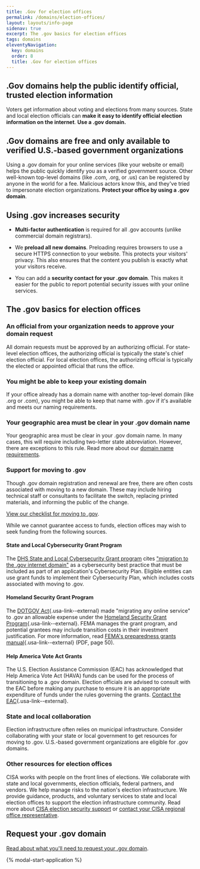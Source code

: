 ```yaml
---
title: .Gov for election offices
permalink: /domains/election-offices/
layout: layouts/info-page
sidenav: true
excerpt: The .gov basics for election offices
tags: domains
eleventyNavigation:
  key: domains
  order: 8
  title: .Gov for election offices
---
```

## .Gov domains help the public identify official, trusted election information

Voters get information about voting and elections from many sources. State and local election officials can **make it easy to identify official election information on the internet**. **Use a .gov domain.**

## .Gov domains are free and only available to verified U.S.-based government organizations

Using a .gov domain for your online services (like your website or email) helps the public quickly identify you as a verified government source. Other well-known top-level domains (like .com, .org, or .us) can be registered by anyone in the world for a fee. Malicious actors know this, and they've tried to impersonate election organizations. **Protect your office by using a .gov domain**.

## Using .gov increases security

- **Multi-factor authentication** is required for all .gov accounts (unlike commercial domain registrars).

- We **preload all new domains**. Preloading requires browsers to use a secure HTTPS connection to your website. This protects your visitors' privacy. This also ensures that the content you publish is exactly what your visitors receive.

- You can add a **security contact for your .gov domain**. This makes it easier for the public to report potential security issues with your online services.

## The .gov basics for election offices

### An official from your organization needs to approve your domain request

All domain requests must be approved by an authorizing official. For state-level election offices, the authorizing official is typically the state's chief election official. For local election offices, the authorizing official is typically the elected or appointed official that runs the office.

### You might be able to keep your existing domain

If your office already has a domain name with another top-level domain (like .org or .com), you might be able to keep that name with .gov if it's available and meets our naming requirements.

### Your geographic area must be clear in your .gov domain name

Your geographic area must be clear in your .gov domain name. In many cases, this will require including two-letter state abbreviation.  However, there are exceptions to this rule. Read more about our [domain name requirements](../requirements/).

### Support for moving to .gov

Though .gov domain registration and renewal are free, there are often costs associated with moving to a new domain. These may include hiring technical staff or consultants to facilitate the switch, replacing printed materials, and informing the public of the change.

[View our checklist for moving to .gov](../moving/).

While we cannot guarantee access to funds, election offices may wish to seek funding from the following sources.

#### State and Local Cybersecurity Grant Program 

The [DHS State and Local Cybersecurity Grant program](https://www.cisa.gov/state-and-local-cybersecurity-grant-program) cites ["migration to the .gov internet domain"](https://www.cisa.gov/state-and-local-cybersecurity-grant-program-frequently-asked-questions) as a cybersecurity best practice that must be included as part of an application's Cybersecurity Plan. Eligible entities can use grant funds to implement their Cybersecurity Plan, which includes costs associated with moving to .gov.

#### Homeland Security Grant Program

The [DOTGOV Act](https://www.congress.gov/bill/116th-congress/house-bill/133/text/enr){.usa-link--external} made "migrating any online service" to .gov an allowable expense under the [Homeland Security Grant Program](https://www.fema.gov/grants/preparedness/homeland-security){.usa-link--external}.  FEMA manages the grant program, and potential grantees may include transition costs in their investment justification. For more information, read [FEMA's preparedness grants manual](https://www.fema.gov/sites/default/files/documents/FEMA_2021-Preparedness-Grants-Manual_02-19-2021.pdf#page=50){.usa-link--external} (PDF, page 50).

#### Help America Vote Act Grants
The U.S. Election Assistance Commission (EAC) has acknowledged that Help America Vote Act (HAVA) funds can be used for the process of transitioning to a .gov domain. Election officials are advised to consult with the EAC before making any purchase to ensure it is an appropriate expenditure of funds under the rules governing the grants.  [Contact the EAC](https://www.eac.gov/contactuseac){.usa-link--external}.

### State and local collaboration
Election infrastructure often relies on municipal infrastructure.  Consider collaborating with your state or local government to get resources for moving to .gov. U.S.-based government organizations are eligible for .gov domains.

### Other resources for election offices

CISA works with people on the front lines of elections. We collaborate with state and local governments, election officials, federal partners, and vendors. We help manage risks to the nation's election infrastructure. We provide guidance, products, and voluntary services to state and local election offices to support the election infrastructure community. Read more about [CISA election security support](https://www.cisa.gov/election-security) or [contact your CISA regional office representative](https://www.cisa.gov/cisa-regions).

## Request your .gov domain

[Read about what you'll need to request your .gov domain](../before/).

{% modal-start-application %}
